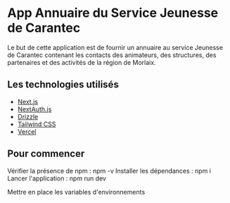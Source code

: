 # App Annuaire du Service Jeunesse de Carantec

Le but de cette application est de fournir un annuaire au service Jeunesse de Carantec contenant les contacts des animateurs, des structures, des partenaires et des activités de la région de Morlaix. 

## Les technologies utilisés

- [Next.js](https://nextjs.org)
- [NextAuth.js](https://next-auth.js.org)
- [Drizzle](https://orm.drizzle.team)
- [Tailwind CSS](https://tailwindcss.com)
- [Vercel](https://vercel.com)


## Pour commencer

Vérifier la présence de npm : npm -v
Installer les dépendances : npm i
Lancer l'application : npm run dev

Mettre en place les variables d'environnements

